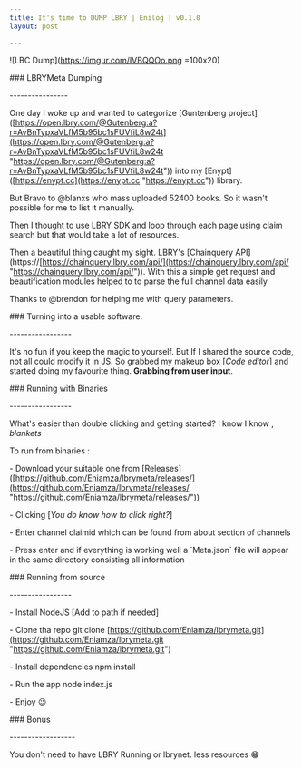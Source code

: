```yaml
---
title: It's time to DUMP LBRY | Enilog | v0.1.0
layout: post

---
```

![LBC Dump](https://imgur.com/IVBQQOo.png =100x20)

\### LBRYMeta Dumping

\----------------

One day I woke up and wanted to categorize \[Guntenberg project\]([https://open.lbry.com/@Gutenberg:a?r=AvBnTypxaVLfM5b95bc1sFUVfiL8w24t](https://open.lbry.com/@Gutenberg:a?r=AvBnTypxaVLfM5b95bc1sFUVfiL8w24t "https://open.lbry.com/@Gutenberg:a?r=AvBnTypxaVLfM5b95bc1sFUVfiL8w24t")) into my \[Enypt\]([https://enypt.cc](https://enypt.cc "https://enypt.cc")) library.

But Bravo to @blanxs who mass uploaded 52400 books. So it wasn't possible for me to list it manually.

Then I thought to use LBRY SDK and loop through each page using claim search but that would take a lot of resources.

Then a beautiful thing caught my sight. LBRY's \[Chainquery API\](https://[https://chainquery.lbry.com/api/](https://chainquery.lbry.com/api/ "https://chainquery.lbry.com/api/")). With this a simple get request and beautification modules helped to to parse the full channel data easily

Thanks to @brendon for helping me with query parameters.

\### Turning into a usable software.

\-----------------

It's no fun if you keep the magic to yourself. But If I shared the source code, not all could modify it in JS. So grabbed my makeup box \[_Code editor_\] and started doing my favourite thing. **Grabbing from user input**.

\### Running with Binaries

\-----------------

What's easier than double clicking and getting started? I know I know , _blankets_

To run from binaries :

\- Download your suitable one from \[Releases\]([https://github.com/Eniamza/lbrymeta/releases/](https://github.com/Eniamza/lbrymeta/releases/ "https://github.com/Eniamza/lbrymeta/releases/"))

\- Clicking \[_You do know how to click right?_\]

\- Enter channel claimid which can be found from about section of channels

\- Press enter and if everything is working well a \`Meta.json\` file will appear in the same directory consisting all information

\### Running from source

\-----------------

\- Install NodeJS \[Add to path if needed\]

\- Clone tha repo git clone [https://github.com/Eniamza/lbrymeta.git](https://github.com/Eniamza/lbrymeta.git "https://github.com/Eniamza/lbrymeta.git")

\- Install dependencies npm install

\- Run the app node index.js

\- Enjoy 😉

\### Bonus

\------------------

You don't need to have LBRY Running or lbrynet. less resources :grin: